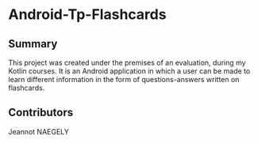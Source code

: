 # Android-Tp-Flashcards

## Summary

This project was created under the premises of an evaluation, during my Kotlin courses.
It is an Android application in which a user can be made to learn different information in the form of questions-answers written on flashcards.

## Contributors

Jeannot NAEGELY